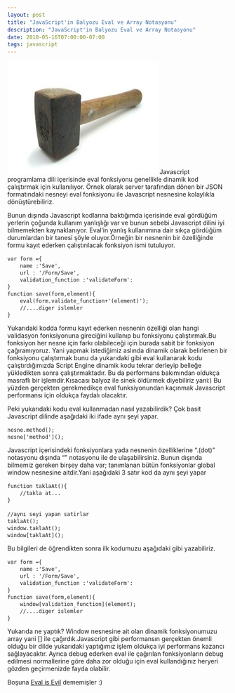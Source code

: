 ```yaml
---
layout: post
title: "JavaScript'in Balyozu Eval ve Array Notasyonu"
description: "JavaScript'in Balyozu Eval ve Array Notasyonu"
date: 2010-05-16T07:00:00-07:00
tags: javascript
---
```


![](/img/evalevil/balyoz_thumb.jpg)
Javascript programlama dili içerisinde eval fonksiyonu genellikle dinamik kod çalıştırmak için kullanılıyor. Örnek olarak server tarafından dönen bir JSON formatındaki nesneyi eval fonksiyonu ile Javascript nesnesine kolaylıkla dönüştürebiliriz.

Bunun dışında Javascript kodlarına baktığımda içerisinde eval gördüğüm yerlerin çoğunda kullanım yanlışlığı var ve bunun sebebi Javascript dilini iyi bilmemekten kaynaklanıyor. Eval’in yanlış kullanımına dair sıkça gördüğüm durumlardan bir tanesi şöyle oluyor.Örneğin bir nesnenin bir özelliğinde formu kayıt ederken çalıştırılacak fonksiyon ismi tutuluyor.


```
var form ={
    name :'Save',
    url : '/Form/Save',
    validation_function :'validateForm':
}
function save(form,element){
    eval(form.validate_function+'(element)');
    //....diger islemler
}
``` 

Yukarıdaki kodda formu kayıt ederken nesnenin özelliği olan hangi validasyon fonksiyonuna gireciğini kullanıp bu fonksiyonu çalıştırmak.Bu fonksiyon her nesne için farkı olabileceği için burada sabit bir fonksiyon çağıramıyoruz. Yani yapmak istediğimiz aslında dinamik olarak belirlenen bir fonksiyonu çalıştırmak bunu da yukarıdaki gibi eval kullanarak kodu çalıştırdığımızda Script Engine dinamik kodu tekrar derleyip belleğe yükledikten sonra çalıştırmaktadır. Bu da performans bakımından oldukça masraflı bir işlemdir.Kısacası balyoz ile sinek öldürmek diyebiliriz yani:) Bu yüzden gerçekten gerekmedikçe eval funksiyonundan kaçınmak Javascript performansı için oldukça faydalı olacaktır.

Peki yukarıdaki kodu eval kullanmadan nasıl yazabilirdik? Çok basit Javascript dilinde aşağıdaki iki ifade aynı şeyi yapar.

```
nesne.method();
nesne['method']();
```

Javascript içerisindeki fonksiyonlara yada nesnenin özelliklerine “.(dot)” notasyonu dışında “[](array)” notasyonu ile de ulaşabilirsiniz. Bunun dışında bilmemiz gereken birşey daha var; tanımlanan bütün fonksiyonlar global window nesnesine aitdir.Yani aşağıdaki 3 satır kod da aynı şeyi yapar


```
function taklaAt(){
    //takla at...
}
 
//aynı seyi yapan satirlar
taklaAt();
window.taklaAt();
window[taklaAt]();
```

Bu bilgileri de öğrendikten sonra ilk kodumuzu aşağıdaki gibi yazabiliriz.

```
var form ={
    name :'Save',
    url : '/Form/Save',
    validation_function :'validateForm':
}
function save(form,element){
    window[validation_function](element);
    //....diger islemler
}
```

Yukarıda ne yaptık? Window nesnesine ait olan dinamik fonksiyonumuzu array yani [] ile çağırdık.Javascript gibi performansın gerçekten önemli olduğu bir dilde yukarıdaki yaptığımız işlem oldukça iyi performans kazancı sağlayacaktır. Ayrıca debug ederken eval ile çağırılan fonksiyonların debug edilmesi normallerine göre daha zor olduğu için eval kullandığınız heryeri gözden geçirmenizde fayda olabilir.

Boşuna [Eval is Evil](https://docs.microsoft.com/en-us/archive/blogs/ericlippert/eval-is-evil-part-one) dememişler :)
